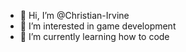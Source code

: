 - 👋 Hi, I’m @Christian-Irvine
- 👀 I’m interested in game development
- 🌱 I’m currently learning how to code

<!---
Christian-Irvine/Christian-Irvine is a ✨ special ✨ repository because its `README.md` (this file) appears on your GitHub profile.
You can click the Preview link to take a look at your changes.
--->
